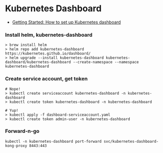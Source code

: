 # Kubernetes Dashboard

- [Getting Started: How to set up Kubernetes dashboard](https://kb.leaseweb.com/products/kubernetes/getting-started-with-kubernetes/getting-started-how-to-set-up-kubernetes-dashboard)

### Install helm, kubernetes-dashboard

```
> brew install helm
> helm repo add kubernetes-dashboard https://kubernetes.github.io/dashboard/
> helm upgrade --install kubernetes-dashboard kubernetes-dashboard/kubernetes-dashboard --create-namespace --namespace kubernetes-dashboard
```

### Create service account, get token

```
# Nope!
> kubectl create serviceaccount kubernetes-dashboard -n kubernetes-dashboard
> kubectl create token kubernetes-dashboard -n kubernetes-dashboard

# Yup!
> kubectl apply -f dashboard-serviceaccount.yaml
> kubectl create token admin-user -n kubernetes-dashboard

```

### Forward-n-go

```
kubectl -n kubernetes-dashboard port-forward svc/kubernetes-dashboard-kong-proxy 8443:443
```
